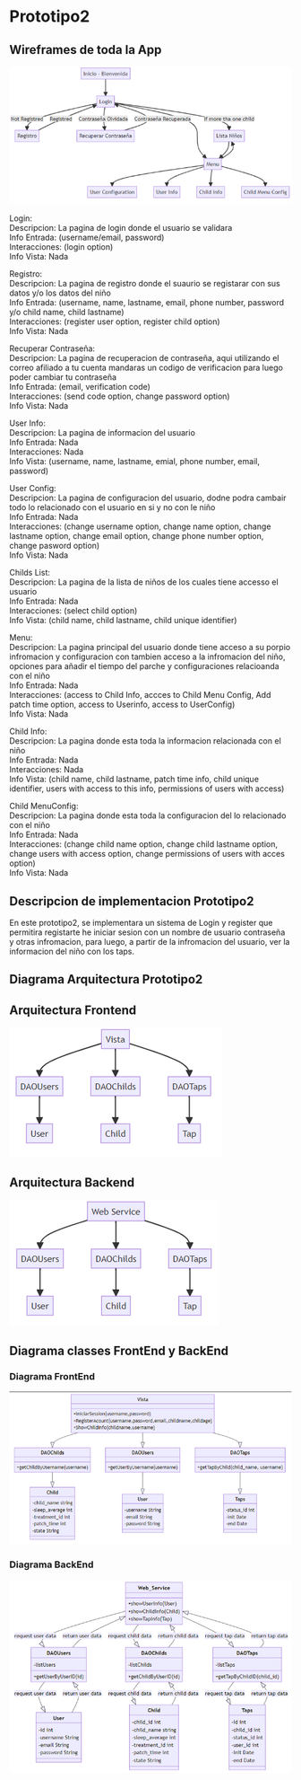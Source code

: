 # Prototipo2
## Wireframes de toda la App
    
![WireFrames](/img/WireFrames.PNG)

Login: <br>
Descripcion: La pagina de login donde el usuario se validara <br>
Info Entrada: (username/email, password) <br>
Interacciones: (login option) <br>
Info Vista: Nada 

Registro: <br>
Descripcion: La pagina de registro donde el suaurio se registarar con sus datos y/o los datos del niño <br>
Info Entrada: (username, name, lastname, email, phone number, password y/o child name, child lastname) <br>
Interacciones: (register user option, register child option) <br>
Info Vista: Nada

Recuperar Contraseña: <br>
Descripcion: La pagina de recuperacion de contraseña, aqui utilizando el correo afiliado a tu cuenta mandaras un codigo de verificacion para luego poder cambiar tu contraseña <br>
Info Entrada: (email, verification code) <br>
Interacciones: (send code option, change password option) <br>
Info Vista: Nada

User Info: <br>
Descripcion: La pagina de informacion del usuario <br>
Info Entrada: Nada <br>
Interacciones: Nada <br>
Info Vista: (username, name, lastname, emial, phone number, email, password) 

User Config: <br>
Descripcion: La pagina de configuracion del usuario, dodne podra cambair todo lo relacionado con el usuario en si y no con le niño <br>
Info Entrada: Nada <br>
Interacciones: (change username option, change name option, change lastname option, change email option, change phone number option, change pasword option) <br>
Info Vista: Nada

Childs List: <br>
Descripcion: La pagina de la lista de niños de los cuales tiene accesso el usuario <br>
Info Entrada: Nada <br>
Interacciones: (select child option) <br>
Info Vista: (child name, child lastname, child unique identifier)

Menu: <br>
Descripcion: La pagina principal del usuario donde tiene acceso a su porpio infromacion y configuracion con tambien acceso a la infromacion del niño, opciones para añadir el tiempo del parche y configuraciones relacioanda con el niño <br>
Info Entrada: Nada <br>
Interacciones: (access to Child Info, accces to Child Menu Config, Add patch time option, access to Userinfo, access to UserConfig) <br>
Info Vista: Nada

Child Info: <br>
Descripcion: La pagina donde esta toda la informacion relacionada con el niño <br>
Info Entrada: Nada <br>
Interacciones: Nada <br>
Info Vista: (child name, child lastname, patch time info, child unique identifier, users with access to this info, permissions of users with access) <br>

Child MenuConfig: <br>
Descripcion: La pagina donde esta toda la configuracion del lo relacionado con el niño <br>
Info Entrada: Nada <br>
Interacciones: (change child name option, change child lastname option, change users with access option, change permissions of users with acces option) <br>
Info Vista: Nada

## Descripcion de implementacion Prototipo2
En este prototipo2, se implementara un sistema de Login y register que permitira registarte he iniciar sesion con un nombre de usuario contraseña y otras infromacion, para luego, a partir de la infromacion del usuario, ver la informacion del niño con los taps.
## Diagrama Arquitectura Prototipo2
## Arquitectura Frontend
![ArquitecturaFrontEnd](/img/Arquitectura_Frontend.PNG)
## Arquitectura Backend
![ArquitecturaBackEnd](/img/Arquitectura_Backend.PNG)
## Diagrama classes FrontEnd y BackEnd
### Diagrama FrontEnd
![DiagramaFrontEnd](/img/DiagramaFrontEndV3.PNG)
### Diagrama BackEnd
![DiagramaFrontEnd](/img/DiagramaBackEnd.PNG)